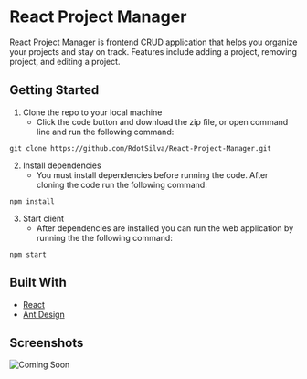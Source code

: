 # React Project Manager

React Project Manager is frontend CRUD application that helps you organize your projects and stay on track. Features include adding a project, removing project, and editing a project.

## Getting Started

1. Clone the repo to your local machine
   - Click the code button and download the zip file, or open command line and run the following command:

```
git clone https://github.com/RdotSilva/React-Project-Manager.git
```

2. Install dependencies
   - You must install dependencies before running the code. After cloning the code run the following command:

```
npm install
```

3. Start client
   - After dependencies are installed you can run the web application by running the the following command:

```
npm start
```

## Built With

- [React](https://reactjs.org/)
- [Ant Design](https://ant.design/)

## Screenshots

![Coming Soon](https://upload.wikimedia.org/wikipedia/commons/8/80/Comingsoon.png "Coming Soon")
